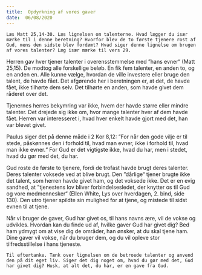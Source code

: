 ```yaml
---
title:  Opdyrkning af vores gaver
date:  06/08/2020
---
```


`Læs Matt 25,14-30. Læs lignelsen om talenterne. Hvad lægger du især mærke til i denne beretning? Hvorfor blev de to første tjenere rost af Gud, mens den sidste blev fordømt? Hvad siger denne lignelse om brugen af vores talenter? Læg især mærke til vers 29.`

Herren gav hver tjener talenter i overensstemmelse med ”hans evner“ (Matt 25,15). De modtog alle forskellige beløb. En fik fem talenter, en anden to, og en anden en. Alle kunne vælge, hvordan de ville investere eller bruge den talent, de havde fået. Det afgørende her i beretningen er, at det, de havde fået, ikke tilhørte dem selv. Det tilhørte en anden, som havde givet dem råderet over det.

Tjenernes herres bekymring var ikke, hvem der havde større eller mindre talenter. Det drejede sig ikke om, hvor mange talenter hver af dem havde fået. Herren var interesseret i, hvad hver enkelt havde gjort med det, han var blevet givet.

Paulus siger det på denne måde i 2 Kor 8,12: ”For når den gode vilje er til stede, påskønnes den i forhold til, hvad man evner, ikke i forhold til, hvad man ikke evner.“ For Gud er det vigtigste ikke, hvad du har, men i stedet, hvad du gør med det, du har.

Gud roste de første to tjenere, fordi de trofast havde brugt deres talenter. Deres talenter voksede ved at blive brugt. Den ”dårlige“ tjener brugte ikke det talent, som herren havde givet ham, og det voksede ikke. Det er en evig sandhed, at ”tjenestens lov bliver forbindelsesledet, der knytter os til Gud og vore medmennesker“ (Ellen White, Lys over hverdagen, 2. bind, side 130). Den utro tjener spildte sin mulighed for at tjene, og mistede til sidst evnen til at tjene.

Når vi bruger de gaver, Gud har givet os, til hans navns ære, vil de vokse og udvikles. Hvordan kan du finde ud af, hvilke gaver Gud har givet dig? Bed ham ydmygt om at vise dig de områder, han ønsker, at du skal tjene ham. Dine gaver vil vokse, når du bruger dem, og du vil opleve stor tilfredsstillelse i hans tjeneste.

`Til eftertanke. Tænk over lignelsen om de betroede talenter og anvend den på dit eget liv. Siger det dig noget om, hvad du gør med det, Gud har givet dig? Husk, at alt det, du har, er en gave fra Gud.`